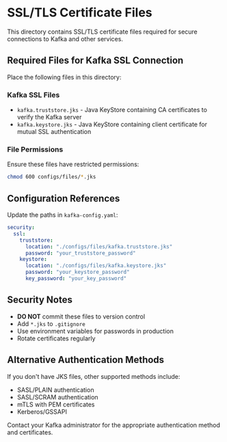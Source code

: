 # SSL/TLS Certificate Files

This directory contains SSL/TLS certificate files required for secure connections to Kafka and other services.

## Required Files for Kafka SSL Connection

Place the following files in this directory:

### Kafka SSL Files
- `kafka.truststore.jks` - Java KeyStore containing CA certificates to verify the Kafka server
- `kafka.keystore.jks` - Java KeyStore containing client certificate for mutual SSL authentication

### File Permissions
Ensure these files have restricted permissions:
```bash
chmod 600 configs/files/*.jks
```

## Configuration References

Update the paths in `kafka-config.yaml`:
```yaml
security:
  ssl:
    truststore:
      location: "./configs/files/kafka.truststore.jks"
      password: "your_truststore_password"
    keystore:
      location: "./configs/files/kafka.keystore.jks"
      password: "your_keystore_password"
      key_password: "your_key_password"
```

## Security Notes

- **DO NOT** commit these files to version control
- Add `*.jks` to `.gitignore`
- Use environment variables for passwords in production
- Rotate certificates regularly

## Alternative Authentication Methods

If you don't have JKS files, other supported methods include:
- SASL/PLAIN authentication
- SASL/SCRAM authentication  
- mTLS with PEM certificates
- Kerberos/GSSAPI

Contact your Kafka administrator for the appropriate authentication method and certificates.
